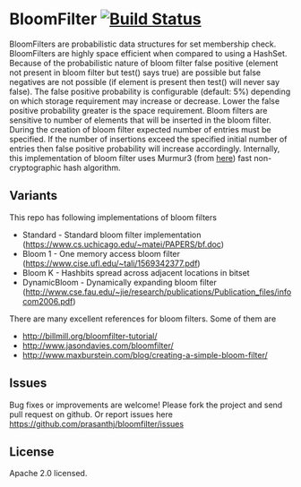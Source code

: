 BloomFilter [![Build Status](https://travis-ci.org/prasanthj/bloomfilter.svg?branch=master)](https://travis-ci.org/prasanthj/bloomfilter/branches)
===========

BloomFilters are probabilistic data structures for set membership check. BloomFilters are
highly space efficient when compared to using a HashSet. Because of the probabilistic nature of
bloom filter false positive (element not present in bloom filter but test() says true) are
possible but false negatives are not possible (if element is present then test() will never
say false). The false positive probability is configurable (default: 5%) depending on which
storage requirement may increase or decrease. Lower the false positive probability greater
is the space requirement.
Bloom filters are sensitive to number of elements that will be inserted in the bloom filter.
During the creation of bloom filter expected number of entries must be specified. If the number
of insertions exceed the specified initial number of entries then false positive probability will
increase accordingly. 
Internally, this implementation of bloom filter uses Murmur3 (from [here]) fast non-cryptographic hash
algorithm.

Variants
--------
This repo has following implementations of bloom filters
- Standard - Standard bloom filter implementation (https://www.cs.uchicago.edu/~matei/PAPERS/bf.doc)
- Bloom 1 - One memory access bloom filter (https://www.cise.ufl.edu/~tali/1569342377.pdf)
- Bloom K - Hashbits spread across adjacent locations in bitset
- DynamicBloom - Dynamically expanding bloom filter (http://www.cse.fau.edu/~jie/research/publications/Publication_files/infocom2006.pdf)

There are many excellent references for bloom filters. Some of them are
- http://billmill.org/bloomfilter-tutorial/
- http://www.jasondavies.com/bloomfilter/
- http://www.maxburstein.com/blog/creating-a-simple-bloom-filter/

Issues
------
Bug fixes or improvements are welcome! Please fork the project and send pull request on github. Or report issues here https://github.com/prasanthj/bloomfilter/issues


License
-------

Apache 2.0 licensed.

[here]:https://github.com/prasanthj/hasher
